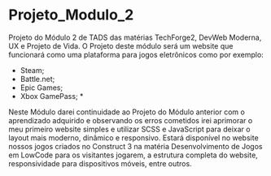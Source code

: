 # Projeto_Modulo_2
Projeto do Módulo 2 de TADS das matérias TechForge2, DevWeb Moderna, UX e Projeto de Vida.
O Projeto deste módulo será um website que funcionará como uma plataforma para jogos eletrônicos como por exemplo:
- Steam;
- Battle.net;
- Epic Games;
- Xbox GamePass; \*

Neste Módulo darei continuidade ao Projeto do Módulo anterior com o aprendizado adquirido e observando os erros cometidos irei aprimorar o meu primeiro website simples e utilizar SCSS e JavaScript para deixar o layout mais moderno, dinâmico e responsivo. Estará disponível no website nossos jogos criados no Construct 3 na matéria Desenvolvimento de Jogos em LowCode para os visitantes jogarem, a estrutura completa do website, responsividade para dispositivos móveis, entre outros.
